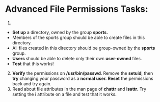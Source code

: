 # Advanced File Permissions Tasks:
1.
- **Set up** a directory, owned by the group **sports.**
- Members of the sports group should be able to create files in this directory.
- All files created in this directory should be group-owned by the **sports** group.
- **Users** should be able to delete only their own **user-owned** files.
- **Test** that this works!
2. **Verify** the permissions on **/usr/bin/passwd**. Remove the **setuid**, then **try** changing your password as a **normal user.** **Reset** the permissions back and try again.
3. Read about file attributes in the man page of **chattr** and **lsattr**. Try setting the i attribute on a file and test that it works.
